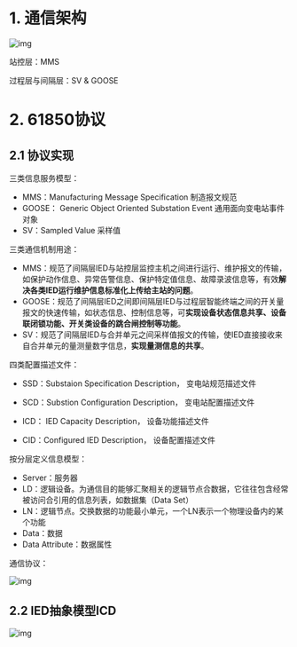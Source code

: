 # 1. 通信架构

![img](https://cdn.jsdelivr.net/gh/elihe2011/bedgraph@master/substation/communication-architecture.png) 

站控层：MMS

过程层与间隔层：SV & GOOSE



# 2. 61850协议

## 2.1 协议实现

三类信息服务模型：

- MMS：Manufacturing Message Specification 制造报文规范
- GOOSE： Generic Object Oriented Substation Event 通用面向变电站事件对象
- SV：Sampled Value 采样值



三类通信机制用途：

- MMS：规范了间隔层IED与站控层监控主机之间进行运行、维护报文的传输，如保护动作信息、异常告警信息、保护特定值信息、故障录波信息等，有效**解决各类IED运行维护信息标准化上传给主站的问题**。
- GOOSE：规范了间隔层IED之间即间隔层IED与过程层智能终端之间的开关量报文的快速传输，如状态信息、控制信息等，可**实现设备状态信息共享、设备联闭锁功能、开关类设备的跳合闸控制等功能**。
- SV：规范了间隔层IED与合并单元之间采样值报文的传输，使IED直接接收来自合并单元的量测量数字信息，**实现量测信息的共享**。



四类配置描述文件：

- SSD：Substaion Specification Description， 变电站规范描述文件
- SCD：Substion Configuration Description， 变电站配置描述文件

- ICD： IED Capacity Description， 设备功能描述文件

- CID：Configured IED Description， 设备配置描述文件



按分层定义信息模型：

- Server：服务器
- LD：逻辑设备。为通信目的能够汇聚相关的逻辑节点合数据，它往往包含经常被访问合引用的信息列表，如数据集（Data Set）
- LN：逻辑节点。交换数据的功能最小单元，一个LN表示一个物理设备内的某个功能
- Data：数据
- Data Attribute：数据属性



通信协议：

![img](https://cdn.jsdelivr.net/gh/elihe2011/bedgraph@master/substation/iec61850-protocol.png)



## 2.2 IED抽象模型ICD

![img](https://cdn.jsdelivr.net/gh/elihe2011/bedgraph@master/substation/scd-structure.png)